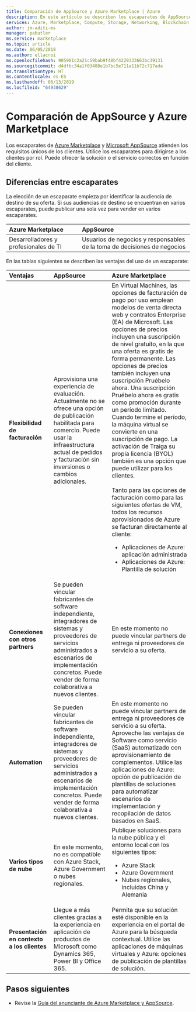 ```yaml
---
title: Comparación de AppSource y Azure Marketplace | Azure
description: En este artículo se describen los escaparates de AppSource y Azure Marketplace.
services: Azure, Marketplace, Compute, Storage, Networking, Blockchain, Security
author: jm-aditi-ms
manager: pabutler
ms.service: marketplace
ms.topic: article
ms.date: 06/05/2018
ms.author: ellacroi
ms.openlocfilehash: 905901c2a21c59bab9f48bf4229333663bc39131
ms.sourcegitcommit: d4dfbc34a1f03488e1b7bc5e711a11b72c717ada
ms.translationtype: HT
ms.contentlocale: es-ES
ms.lasthandoff: 06/13/2019
ms.locfileid: "64938629"
---
```

# <a name="comparing-appsource-and-the-azure-marketplace"></a>Comparación de AppSource y Azure Marketplace
Los escaparates de [Azure Marketplace](https://azuremarketplace.microsoft.com) y [Microsoft AppSource](https://appsource.microsoft.com) atienden los requisitos únicos de los clientes. Utilice los escaparates para dirigirse a los clientes por rol. Puede ofrecer la solución o el servicio correctos en función del cliente.

## <a name="understanding-the-differences-between-storefronts"></a>Diferencias entre escaparates
La elección de un escaparate empieza por identificar la audiencia de destino de su oferta. Si sus audiencias de destino se encuentran en varios escaparates, puede publicar una sola vez para vender en varios escaparates.

| Azure Marketplace | AppSource |
|:--- |:--- |
| Desarrolladores y profesionales de TI | Usuarios de negocios y responsables de la toma de decisiones de negocios |
 
En las tablas siguientes se describen las ventajas del uso de un escaparate:

| Ventajas | AppSource | Azure Marketplace |
|:--- |:--- | :--- |
| **Flexibilidad de facturación** | Aprovisiona una experiencia de evaluación. Actualmente no se ofrece una opción de publicación habilitada para comercio. Puede usar la infraestructura actual de pedidos y facturación sin inversiones o cambios adicionales. | En Virtual Machines, las opciones de facturación de pago por uso emplean modelos de venta directa web y contratos Enterprise (EA) de Microsoft. Las opciones de precios incluyen una suscripción de nivel gratuito, en la que una oferta es gratis de forma permanente. Las opciones de precios también incluyen una suscripción Pruébelo ahora. Una suscripción Pruébelo ahora es gratis como promoción durante un período limitado. Cuando termine el período, la máquina virtual se convierte en una suscripción de pago. La activación de Traiga su propia licencia (BYOL) también es una opción que puede utilizar para los clientes.<br /><br/>Tanto para las opciones de facturación como para las siguientes ofertas de VM, todos los recursos aprovisionados de Azure se facturan directamente al cliente:<ul> <li>Aplicaciones de Azure: aplicación administrada</li> <li>Aplicaciones de Azure: Plantilla de solución</li> </ul> |
| **Conexiones con otros partners** | Se pueden vincular fabricantes de software independiente, integradores de sistemas y proveedores de servicios administrados a escenarios de implementación concretos. Puede vender de forma colaborativa a nuevos clientes. | En este momento no puede vincular partners de entrega ni proveedores de servicio a su oferta. | 
| **Automation** | Se pueden vincular fabricantes de software independiente, integradores de sistemas y proveedores de servicios administrados a escenarios de implementación concretos. Puede vender de forma colaborativa a nuevos clientes. | En este momento no puede vincular partners de entrega ni proveedores de servicio a su oferta. Aproveche las ventajas de Software como servicio (SaaS) automatizado con aprovisionamiento de complementos. Utilice las aplicaciones de Azure: opción de publicación de plantillas de soluciones para automatizar escenarios de implementación y recopilación de datos basados en SaaS. |
| **Varios tipos de nube** | En este momento, no es compatible con Azure Stack, Azure Government o nubes regionales. | Publique soluciones para la nube pública y el entorno local con los siguientes tipos:<ul> <li>Azure Stack</li> <li>Azure Government</li> <li>Nubes regionales, incluidas China y Alemania</li></ul> |
| **Presentación en contexto a los clientes** | Llegue a más clientes gracias a la experiencia en aplicación de productos de Microsoft como Dynamics 365, Power BI y Office 365. | Permita que su solución esté disponible en la experiencia en el portal de Azure para la búsqueda contextual. Utilice las aplicaciones de máquinas virtuales y Azure: opciones de publicación de plantillas de solución. |

## <a name="next-steps"></a>Pasos siguientes
*   Revise la [Guía del anunciante de Azure Marketplace y AppSource](./marketplace-publishers-guide.md).

